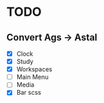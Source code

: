 # TODO
## Convert Ags -> Astal
- [x] Clock
- [x] Study
- [x] Workspaces
- [ ] Main Menu
- [ ] Media
- [x] Bar scss
